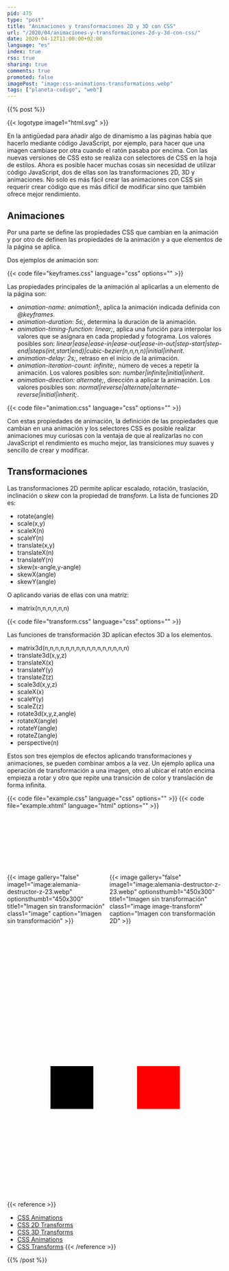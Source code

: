 ```yaml
---
pid: 475
type: "post"
title: "Animaciones y transformaciones 2D y 3D con CSS"
url: "/2020/04/animaciones-y-transformaciones-2d-y-3d-con-css/"
date: 2020-04-12T11:00:00+02:00
language: "es"
index: true
rss: true
sharing: true
comments: true
promoted: false
imagePost: "image:css-animations-transformations.webp"
tags: ["planeta-codigo", "web"]
---
```


{{% post %}}

{{< logotype image1="html.svg" >}}

En la antigüedad para añadir algo de dinamismo a las páginas había que hacerlo mediante código JavaScript, por ejemplo, para hacer que una imagen cambiase por otra cuando el ratón pasaba por encima. Con las nuevas versiones de CSS esto se realiza con selectores de CSS en la hoja de estilos. Ahora es posible hacer muchas cosas sin necesidad de utilizar código JavaScript, dos de ellas son las transformaciones 2D, 3D y animaciones. No solo es más fácil crear las animaciones con CSS sin requerir crear código que es más difícil de modificar sino que también ofrece mejor rendimiento.

## Animaciones

Por una parte se define las propiedades CSS que cambian en la animación y por otro de definen las propiedades de la animación y a que elementos de la página se aplica.

Dos ejemplos de animación son:

{{< code file="keyframes.css" language="css" options="" >}}

Las propiedades principales de la animación al aplicarlas a un elemento de la página son:

* _animation-name: animation1;_, aplica la animación indicada definida con _@keyframes_.
* _animation-duration: 5s;_, determina la duración de la animación.
* _animation-timing-function: linear;_, aplica una función para interpolar los valores que se asignara en cada propiedad y fotograma. Los valores posibles son: _linear|ease|ease-in|ease-out|ease-in-out|step-start|step-end|steps(int,start|end)|cubic-bezier(n,n,n,n)|initial|inherit_.
* _animation-delay: 2s;_, retraso en el inicio de la animación.
* _animation-iteration-count: infinite;_, número de veces a repetir la animación. Los valores posibles son: _number|infinite|initial|inherit_.
* _animation-direction: alternate;_, dirección a aplicar la animación. Los valores posibles son: _normal|reverse|alternate|alternate-reverse|initial|inherit;_.

{{< code file="animation.css" language="css" options="" >}}

Con estas propiedades de animación, la definición de las propiedades que cambian en una animación y los selectores CSS es posible realizar animaciones muy curiosas con la ventaja de que al realizarlas no con JavaScript el rendimiento es mucho mejor, las transiciones muy suaves y sencillo de crear y modificar.

## Transformaciones

Las transformaciones 2D permite aplicar escalado, rotación, traslación, inclinación o _skew_ con la propiedad de _transform_. La lista de funciones 2D es:

* rotate(angle)
* scale(x,y)
* scaleX(n)
* scaleY(n)
* translate(x,y)
* translateX(n)
* translateY(n)
* skew(x-angle,y-angle)
* skewX(angle)
* skewY(angle)

O aplicando varias de ellas con una matriz:

* matrix(n,n,n,n,n,n)

{{< code file="transform.css" language="css" options="" >}}

Las funciones de transformación 3D aplican efectos 3D a los elementos.

* matrix3d(n,n,n,n,n,n,n,n,n,n,n,n,n,n,n,n)
* translate3d(x,y,z)
* translateX(x)
* translateY(y)
* translateZ(z)
* scale3d(x,y,z)
* scaleX(x)
* scaleY(y)
* scaleZ(z)
* rotate3d(x,y,z,angle)
* rotateX(angle)
* rotateY(angle)
* rotateZ(angle)
* perspective(n)

Estos son tres ejemplos de efectos aplicando transformaciones y animaciones, se pueden combinar ambos a la vez. Un ejemplo aplica una operación de transformación a una imagen, otro al ubicar el ratón encima empieza a rotar y otro que repite una transición de color y translación de forma infinita.

{{< code file="example.css" language="css" options="" >}}
{{< code file="example.xhtml" language="html" options="" >}}

<div style="display: flex; justify-content: space-evenly; margin-top: 150px; height: 300px;">
    <div>
        {{< image
            gallery="false"
            image1="image:alemania-destructor-z-23.webp" optionsthumb1="450x300" title1="Imagen sin transformación" class1="image"
            caption="Imagen sin transformación" >}}
    </div>
    <div>
        {{< image
            gallery="false"
            image1="image:alemania-destructor-z-23.webp" optionsthumb1="450x300" title1="Imagen sin transformación" class1="image image-transform"
            caption="Imagen con transformación 2D" >}}
    </div>
</div>

<div style="display: flex; justify-content: space-evenly; margin-top: 150px; height: 300px;">
    <div class="box-transform"></div>
    <div class="box-animation"></div>
</div>

<style type="text/css">
    @keyframes animation {
        0%   {background-color: red; left: 0px; top: 0px;}
        25%  {background-color: yellow; left: 200px; top: 0px;}
        50%  {background-color: blue; left: 200px; top: 200px;}
        75%  {background-color: green; left: 0px; top: 200px;}
        100% {background-color: red; left: 0px; top: 0px;}
    }

    @keyframes transform {
        from { transform: rotate(0deg) }
        to { transform: rotate(360deg) }
    }

    div.box-animation {
        width: 100px;
        height: 100px;
        background-color: red;
        position: relative;

        animation-name: animation;
        animation-duration: 5s;
        animation-timing-function: linear;
        animation-delay: 2s;
        animation-iteration-count: infinite;
        animation-direction: alternate;
    }

    img.image {
        height: 250px;
        background-color: green;
    }

    img.image-transform {
        transform: skewY(25deg);
    }

    div.box-transform {
        width: 100px;
        height: 100px;
        background-color: black;
    }

    div.box-transform:hover {
        animation-name: transform;
        animation-duration: 3s;
        animation-timing-function: ease-in-out;
        animation-iteration-count: infinite;
    }
</style>

{{< reference >}}
* [CSS Animations](https://www.w3schools.com/css/css3_animations.asp)
* [CSS 2D Transforms](https://www.w3schools.com/css/css3_2dtransforms.asp)
* [CSS 3D Transforms](https://www.w3schools.com/css/css3_3dtransforms.asp)
* [CSS Animations](https://developer.mozilla.org/en-US/docs/Web/CSS/CSS_Animations)
* [CSS Transforms](https://developer.mozilla.org/es/docs/Web/CSS/CSS_Transforms)
{{< /reference >}}

{{% /post %}}
